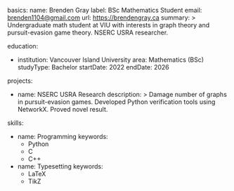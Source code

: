basics:
  name: Brenden Gray
  label: BSc Mathematics Student
  email: brenden1104@gmail.com
  url: https://brendengray.ca
  summary: >
    Undergraduate math student at VIU with interests in graph theory and pursuit-evasion game theory. NSERC USRA researcher.

education:
  - institution: Vancouver Island University
    area: Mathematics (BSc)
    studyType: Bachelor
    startDate: 2022
    endDate: 2026

projects:
  - name: NSERC USRA Research
    description: >
      Damage number of graphs in pursuit-evasion games. Developed Python verification tools using NetworkX. Proved novel result.

skills:
  - name: Programming
    keywords:
      - Python
      - C
      - C++
  - name: Typesetting
    keywords:
      - LaTeX
      - TikZ
